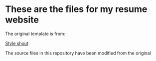 # These are the files for my resume website

The original template is from: 

[Style shout](https://www.styleshout.com/free-templates/ceevee/)

The source files in this repository have been modified from the original